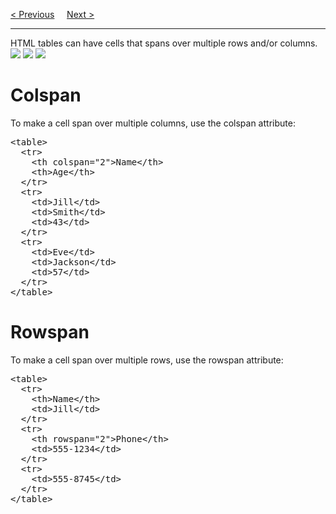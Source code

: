 <a href="/HTML/Tables/SpacingsAndPaddings.md">&lt; Previous</a>
&nbsp;&nbsp;&nbsp;
<a href="/HTML/Tables/Styling.md">Next &gt;</a>
<hr>
HTML tables can have cells that spans over multiple rows and/or columns.
<br>
<img src="https://i.imgur.com/rRou4yJ.png">
<img src="https://i.imgur.com/YyF57FP.png">
<img src="https://i.imgur.com/jZChc5H.png">
<h1>Colspan</h1>
To make a cell span over multiple columns, use the colspan attribute:
<pre>
&lt;table&gt;
  &lt;tr&gt;
    &lt;th colspan="2"&gt;Name&lt;/th&gt;
    &lt;th&gt;Age&lt;/th&gt;
  &lt;/tr&gt;
  &lt;tr&gt;
    &lt;td&gt;Jill&lt;/td&gt;
    &lt;td&gt;Smith&lt;/td&gt;
    &lt;td&gt;43&lt;/td&gt;
  &lt;/tr&gt;
  &lt;tr&gt;
    &lt;td&gt;Eve&lt;/td&gt;
    &lt;td&gt;Jackson&lt;/td&gt;
    &lt;td&gt;57&lt;/td&gt;
  &lt;/tr&gt;
&lt;/table&gt;
</pre>
<h1>Rowspan</h1>
To make a cell span over multiple rows, use the rowspan attribute:
<pre>
&lt;table&gt;
  &lt;tr&gt;
    &lt;th&gt;Name&lt;/th&gt;
    &lt;td&gt;Jill&lt;/td&gt;
  &lt;/tr&gt;
  &lt;tr&gt;
    &lt;th rowspan="2"&gt;Phone&lt;/th&gt;
    &lt;td&gt;555-1234&lt;/td&gt;
  &lt;/tr&gt;
  &lt;tr&gt;
    &lt;td&gt;555-8745&lt;/td&gt;
  &lt;/tr&gt;
&lt;/table&gt;
</pre>
